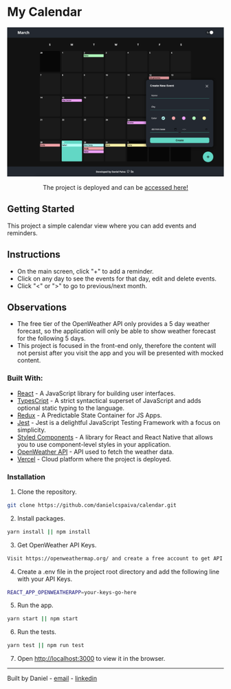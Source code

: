 # My Calendar

<p align="center">
  <img src="images/main-screen.png" />
</p>

<p align="center">
The project is deployed and can be 
 <a href="https://calendar-seven.vercel.app/">accessed here!</a>
</p>

## Getting Started

This project a simple calendar view where you can add events and reminders.

## Instructions

- On the main screen, click "+" to add a reminder.
- Click on any day to see the events for that day, edit and delete events.
- Click "<" or ">" to go to previous/next month.

## Observations

- The free tier of the OpenWeather API only provides a 5 day weather forecast, so the application will only be able to show weather forecast for the following 5 days.
- This project is focused in the front-end only, therefore the content will not persist after you visit the app and you will be presented with mocked content.

### Built With:

- [React](https://reactjs.org/) - A JavaScript library for building user interfaces.
- [TypesCript](https://www.typescriptlang.org/) - A strict syntactical superset of JavaScript and adds optional static typing to the language.
- [Redux](https://redux.js.org/) - A Predictable State Container for JS Apps.
- [Jest](https://jestjs.io/) - Jest is a delightful JavaScript Testing Framework with a focus on simplicity.
- [Styled Components](https://styled-components.com/) - A library for React and React Native that allows you to use component-level styles in your application.
- [OpenWeather API](https://openweathermap.org/api) - API used to fetch the weather data.
- [Vercel](https://vercel.com/) - Cloud platform where the project is deployed.

### Installation

1. Clone the repository.

```sh
git clone https://github.com/danielcspaiva/calendar.git
```

2. Install packages.

```sh
yarn install || npm install
```

3. Get OpenWeather API Keys.

```sh
Visit https://openweathermap.org/ and create a free account to get API Keys.
```

4. Create a .env file in the project root directory and add the following line with your API Keys.

```sh
REACT_APP_OPENWEATHERAPP=your-keys-go-here
```

5. Run the app.

```sh
yarn start || npm start
```

6. Run the tests.

```sh
yarn test || npm run test
```

7. Open [http://localhost:3000](http://localhost:3000) to view it in the browser.

---

Built by Daniel - [email](mailto:danielcspaiva@gmail.com) - [linkedin](https://www.linkedin.com/in/danielcspaiva/)
